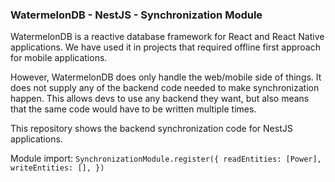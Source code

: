 ### WatermelonDB - NestJS - Synchronization Module

WatermelonDB is a reactive database framework for React and React Native applications. 
We have used it in projects that required offline first approach for mobile applications.


However, WatermelonDB does only handle the web/mobile side of things. 
It does not supply any of the backend code needed to make synchronization happen. 
This allows devs to use any backend they want, but also means that the same code would 
have to be written multiple times.


This repository shows the backend synchronization code for NestJS applications.

Module import:
`
    SynchronizationModule.register({
      readEntities: [Power],
      writeEntities: [],
    })
`
